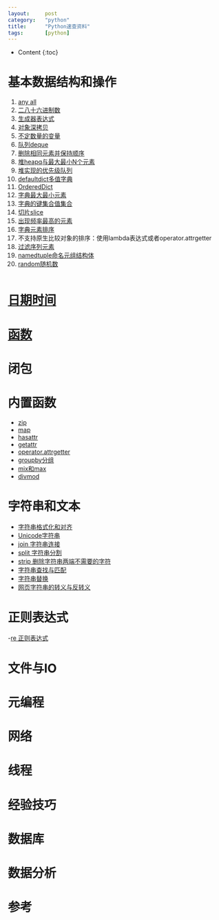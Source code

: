 ```yaml
---
layout:		post
category:	"python"
title:		"Python速查资料"
tags:		[python]
---
```

- Content
{:toc}

# 基本数据结构和操作
1. [any all](./python-any-all.html)
1. [二八十六进制数](./python-0b0o0x.html)
1. [生成器表达式](./python-generator.html)
1. [对象深拷贝](./python-deepcopy.html)
1. [不定数量的变量](./python-var-arg.html)
1. [队列deque](./python-deque.html)
1. [删除相同元素并保持顺序](./python-deque.html)
1. [堆heapq与最大最小N个元素](./python-heapq.html)
1. [堆实现的优先级队列](./python-heapq.html)
1. [defaultdict多值字典](./python-defaultdict.html)
1. [OrderedDict](./python-ordereddict.html)
1. [字典最大最小元素](./python-dict.html)
1. [字典的键集合值集合](./python-dict.html)
1. [切片slice](./python-slice.html)
1. [出现频率最高的元素](./python-counter.html)
1. [字典元素排序](./python-sorted.html)
1. 不支持原生比较对象的排序：使用lambda表达式或者operator.attrgetter
1. [过滤序列元素](./python-filt-item.html)
1. [namedtuple命名元组结构体](./python-namedtuple.html)
1. [random随机数](./python-random.html)

```python

```

# [日期时间](./python-datetime.html)

# [函数](./python-function.html)
# 闭包

# 内置函数
- [zip](./python-zip.html)
- [map](./python-map.html)
- [hasattr](./python-hasattr.html)
- [getattr](./python-getattr.html)
- [operator.attrgetter](./python-attrgetter.html)
- [groupby分组](./python-groupby.html)
- [mix和max](./python-min-max.html)
- [divmod](./python-divmod.html)

# 字符串和文本
- [字符串格式化和对齐](./python-format.html)
- [Unicode字符串](./python-unicode.html)
- [join 字符串连接](./python-join.html)
- [split 字符串分割](./python-split.html)
- [strip 删除字符串两端不需要的字符](./python-strip.html)
- [字符串查找与匹配](./python-string-find.html)
- [字符串替换](./python-string.replace.html)
- [网页字符串的转义与反转义](./python-escape.html)

# 正则表达式
-[re 正则表达式](./python-re.html)

# 文件与IO


# 元编程


# 网络


# 线程


# 经验技巧


# 数据库


# 数据分析


# 参考
